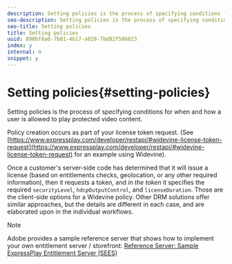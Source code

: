 ```yaml
---
description: Setting policies is the process of specifying conditions for when and how a user is allowed to play protected video content.
seo-description: Setting policies is the process of specifying conditions for when and how a user is allowed to play protected video content.
seo-title: Setting policies
title: Setting policies
uuid: 890bf8ad-7b81-4b17-a028-7bd82f586623
index: y
internal: n
snippet: y
---
```


# Setting policies{#setting-policies}

Setting policies is the process of specifying conditions for when and how a user is allowed to play protected video content.

Policy creation occurs as part of your license token request. (See [https://www.expressplay.com/developer/restapi/#widevine-license-token-request](https://www.expressplay.com/developer/restapi/#widevine-license-token-request) for an example using Widevine).

Once a customer's server-side code has determined that it will issue a license (based on entitlements checks, geolocation, or any other required information), then it requests a token, and *in the token* it specifies the required `securityLevel`, `hdcpOutputControl`, and `licenseDuration`. Those are the client-side options for a Widevine policy. Other DRM solutions offer similar approaches, but the details are different in each case, and are elaborated upon in the individual workflows.

>[!NOTE]
>
>Adobe provides a sample reference server that shows how to implement your own entitlement server / storefront: [Reference Server: Sample ExpressPlay Entitlement Server (SEES)](../../multi-drm-workflows/feature-topics/sees-reference-server.md)

